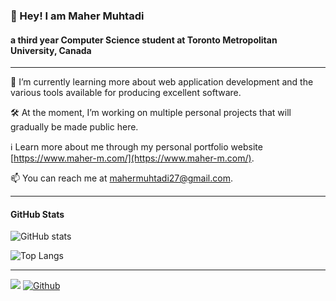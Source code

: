 ### 👋 Hey! I am Maher Muhtadi
#### a third year Computer Science student at Toronto Metropolitan University, Canada
---
📖 I’m currently learning more about web application development and the various tools available for producing excellent software.

🛠 At the moment, I’m working on multiple personal projects that will gradually be made public here.

ℹ Learn more about me through my personal portfolio website [https://www.maher-m.com/](https://www.maher-m.com/).

📫 You can reach me at [mahermuhtadi27@gmail.com](mailto:mahermuhtadi27@gmail.com).

---
#### GitHub Stats
![GitHub stats](https://github-readme-stats.vercel.app/api?username=MaherMuhtadi&show_icons=true&theme=tokyonight)

![Top Langs](https://github-readme-stats.vercel.app/api/top-langs/?username=MaherMuhtadi&theme=tokyonight)

---
![](https://komarev.com/ghpvc/?username=MaherMuhtadi&color=green)
[![Github](https://img.shields.io/github/followers/MaherMuhtadi?label=Follow&style=social)](https://github.com/MaherMuhtadi)
